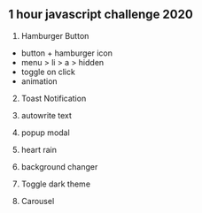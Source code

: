 ## 1 hour javascript challenge 2020

1. Hamburger Button

-   button + hamburger icon
-   menu > li > a > hidden
-   toggle on click
-   animation

2. Toast Notification 

3. autowrite text 

4. popup modal

5. heart rain

6. background changer

7. Toggle dark theme

8. Carousel
